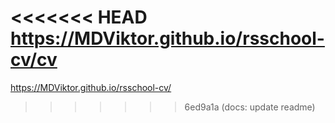 <<<<<<< HEAD
https://MDViktor.github.io/rsschool-cv/cv
=======
https://MDViktor.github.io/rsschool-cv/
>>>>>>> 6ed9a1a (docs: update readme)
